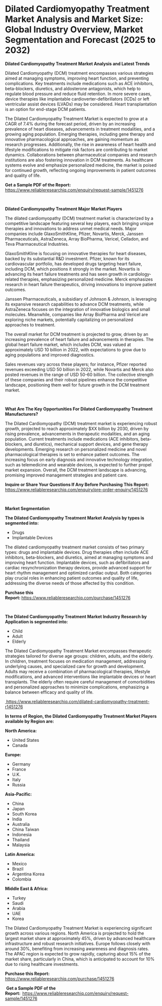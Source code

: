 <p><h1>Dilated Cardiomyopathy Treatment Market Analysis and Market Size: Global Industry Overview, Market Segmentation and Forecast (2025 to 2032)</h1></p><p><strong>Dilated Cardiomyopathy Treatment Market Analysis and Latest Trends</strong></p>
<p><p>Dilated Cardiomyopathy (DCM) treatment encompasses various strategies aimed at managing symptoms, improving heart function, and preventing complications. Key treatments include medications such as ACE inhibitors, beta-blockers, diuretics, and aldosterone antagonists, which help to regulate blood pressure and reduce fluid retention. In more severe cases, device therapies like implantable cardioverter-defibrillators (ICDs) or left ventricular assist devices (LVADs) may be considered. Heart transplantation is an option for end-stage DCM patients.</p><p>The Dilated Cardiomyopathy Treatment Market is expected to grow at a CAGR of 7.4% during the forecast period, driven by an increasing prevalence of heart diseases, advancements in treatment modalities, and a growing aging population. Emerging therapies, including gene therapy and innovative pharmacological approaches, are gaining momentum as research progresses. Additionally, the rise in awareness of heart health and lifestyle modifications to mitigate risk factors are contributing to market dynamics. Collaborations between pharmaceutical companies and research institutions are also fostering innovation in DCM treatments. As healthcare systems evolve and emphasize personalized medicine, the market is poised for continued growth, reflecting ongoing improvements in patient outcomes and quality of life.</p></p>
<p><strong>Get a Sample PDF of the Report:&nbsp;</strong> <a href="https://www.reliableresearchiq.com/enquiry/request-sample/1451276?utm_campaign=3220&utm_medium=2&utm_source=Github&utm_content=ia&utm_term=12042025&utm_id=dilated-cardiomyopathy-treatment">https://www.reliableresearchiq.com/enquiry/request-sample/1451276</a></p>
<p>&nbsp;</p>
<p><strong>Dilated Cardiomyopathy Treatment Major Market Players</strong></p>
<p><p>The dilated cardiomyopathy (DCM) treatment market is characterized by a competitive landscape featuring several key players, each bringing unique therapies and innovations to address unmet medical needs. Major companies include GlaxoSmithKline, Pfizer, Novartis, Merck, Janssen Pharmaceuticals, AstraZeneca, Array BioPharma, Vericel, Celladon, and Teva Pharmaceutical Industries.</p><p>GlaxoSmithKline is focusing on innovative therapies for heart diseases, backed by its substantial R&D investment. Pfizer, known for its cardiovascular portfolio, has developed drugs targeting heart failure, including DCM, which positions it strongly in the market. Novartis is advancing its heart failure treatments and has seen growth in cardiology-related therapies, emphasizing personalized medicine. Merck emphasizes research in heart failure therapeutics, driving innovations to improve patient outcomes.</p><p>Janssen Pharmaceuticals, a subsidiary of Johnson & Johnson, is leveraging its expansive research capabilities to advance DCM treatments, while AstraZeneca focuses on the integration of innovative biologics and small molecules. Meanwhile, companies like Array BioPharma and Vericel are exploring niche markets, potentially capitalizing on personalized approaches to treatment.</p><p>The overall market for DCM treatment is projected to grow, driven by an increasing prevalence of heart failure and advancements in therapies. The global heart failure market, which includes DCM, was valued at approximately USD 10 billion in 2022, with expectations to grow due to aging populations and improved diagnostics.</p><p>Sales revenues vary across these players; for instance, Pfizer reported revenues exceeding USD 50 billion in 2022, while Novartis and Merck also posted revenues in the range of USD 50-60 billion. The collective strength of these companies and their robust pipelines enhance the competitive landscape, positioning them well for future growth in the DCM treatment market.</p></p>
<p>&nbsp;</p>
<p><strong>What Are The Key Opportunities For Dilated Cardiomyopathy Treatment Manufacturers?</strong></p>
<p><p>The Dilated Cardiomyopathy (DCM) treatment market is experiencing robust growth, projected to reach approximately $XX billion by 2030, driven by rising prevalence, advancements in therapeutic modalities, and an aging population. Current treatments include medications (ACE inhibitors, beta-blockers, and diuretics), mechanical support devices, and gene therapy developments. Emerging research on personalized medicine and novel pharmacological therapies is set to enhance patient outcomes. The increasing focus on early diagnosis and innovative technology integration, such as telemedicine and wearable devices, is expected to further propel market expansion. Overall, the DCM treatment landscape is advancing, promising improved management strategies and patient care.</p></p>
<p><strong>Inquire or Share Your Questions If Any Before Purchasing This Report:</strong> <a href="https://www.reliableresearchiq.com/enquiry/pre-order-enquiry/1451276?utm_campaign=3220&utm_medium=2&utm_source=Github&utm_content=ia&utm_term=12042025&utm_id=dilated-cardiomyopathy-treatment">https://www.reliableresearchiq.com/enquiry/pre-order-enquiry/1451276</a></p>
<p>&nbsp;</p>
<p><strong>Market Segmentation</strong></p>
<p><strong>The Dilated Cardiomyopathy Treatment Market Analysis by types is segmented into:</strong></p>
<p><ul><li>Drugs</li><li>Implantable Devices</li></ul></p>
<p><p>The dilated cardiomyopathy treatment market consists of two primary types: drugs and implantable devices. Drug therapies often include ACE inhibitors, beta-blockers, and diuretics, aimed at managing symptoms and improving heart function. Implantable devices, such as defibrillators and cardiac resynchronization therapy devices, provide advanced support for heart rhythm management and optimized cardiac output. Both categories play crucial roles in enhancing patient outcomes and quality of life, addressing the diverse needs of those affected by this condition.</p></p>
<p><strong>Purchase this Report:&nbsp;</strong><a href="https://www.reliableresearchiq.com/purchase/1451276?utm_campaign=3220&utm_medium=2&utm_source=Github&utm_content=ia&utm_term=12042025&utm_id=dilated-cardiomyopathy-treatment">https://www.reliableresearchiq.com/purchase/1451276</a></p>
<p>&nbsp;</p>
<p><strong>The Dilated Cardiomyopathy Treatment Market Industry Research by Application is segmented into:</strong></p>
<p><ul><li>Child</li><li>Adult</li><li>Elderly</li></ul></p>
<p><p>The Dilated Cardiomyopathy Treatment Market encompasses therapeutic strategies tailored for diverse age groups: children, adults, and the elderly. In children, treatment focuses on medication management, addressing underlying causes, and specialized care for growth and development. Adults may receive a combination of pharmacological therapies, lifestyle modifications, and advanced interventions like implantable devices or heart transplants. The elderly often require careful management of comorbidities and personalized approaches to minimize complications, emphasizing a balance between efficacy and quality of life.</p></p>
<p><a href="https://www.reliableresearchiq.com/dilated-cardiomyopathy-treatment-r1451276?utm_campaign=3220&utm_medium=2&utm_source=Github&utm_content=ia&utm_term=12042025&utm_id=dilated-cardiomyopathy-treatment">&nbsp;https://www.reliableresearchiq.com/dilated-cardiomyopathy-treatment-r1451276</a></p>
<p><strong>In terms of Region, the Dilated Cardiomyopathy Treatment Market Players available by Region are:</strong></p>
<p>
    <p> <strong> North America: </strong>
        <ul>
            <li>United States</li>
            <li>Canada</li>
        </ul>
        </p> 
    <p> <strong> Europe: </strong>
        <ul>
            <li>Germany</li>
            <li>France</li>
            <li>U.K.</li>
            <li>Italy</li>
            <li>Russia</li>
        </ul>
        </p> 
    <p> <strong> Asia-Pacific: </strong>
        <ul>
            <li>China</li>
            <li>Japan</li>
            <li>South Korea</li>
            <li>India</li>
            <li>Australia</li>
            <li>China Taiwan</li>
            <li>Indonesia</li>
            <li>Thailand</li>
            <li>Malaysia</li>
        </ul>
        </p> 
    <p> <strong> Latin America: </strong>
        <ul>
            <li>Mexico</li>
            <li>Brazil</li>
            <li>Argentina Korea</li>
            <li>Colombia</li>
        </ul>
        </p> 
    <p> <strong> Middle East & Africa: </strong>
        <ul>
            <li>Turkey</li>
            <li>Saudi</li>
            <li>Arabia</li>
            <li>UAE</li>
            <li>Korea</li>
        </ul>
    </p>
    </p>
<p><p>The Dilated Cardiomyopathy Treatment Market is experiencing significant growth across various regions. North America is projected to hold the largest market share at approximately 45%, driven by advanced healthcare infrastructure and robust research initiatives. Europe follows closely with around 30%, benefiting from increasing awareness and diagnosis rates. The APAC region is expected to grow rapidly, capturing about 15% of the market share, particularly in China, which is anticipated to account for 10% due to rising healthcare investments.</p></p>
<p><strong>Purchase this Report: </strong><a href="https://www.reliableresearchiq.com/purchase/1451276?utm_campaign=3220&utm_medium=2&utm_source=Github&utm_content=ia&utm_term=12042025&utm_id=dilated-cardiomyopathy-treatment">https://www.reliableresearchiq.com/purchase/1451276</a></p>
<p>&nbsp;<strong>Get a Sample PDF of the Report:&nbsp;&nbsp;</strong><a href="https://www.reliableresearchiq.com/enquiry/request-sample/1451276?utm_campaign=3220&utm_medium=2&utm_source=Github&utm_content=ia&utm_term=12042025&utm_id=dilated-cardiomyopathy-treatment">https://www.reliableresearchiq.com/enquiry/request-sample/1451276</a></p>
<p><strong></strong></p>
<p><p></p><p></p><p></p></p>